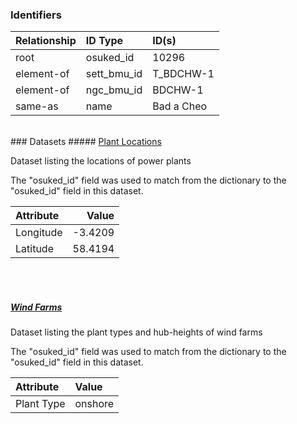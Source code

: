 ### Identifiers

| Relationship   | ID Type     | ID(s)      |
|:---------------|:------------|:-----------|
| root           | osuked_id   | 10296      |
| element-of     | sett_bmu_id | T_BDCHW-1  |
| element-of     | ngc_bmu_id  | BDCHW-1    |
| same-as        | name        | Bad a Cheo |

<br>
### Datasets
##### <a href="https://raw.githubusercontent.com/OSUKED/Dictionary-Datasets/main/datasets/plant-locations/datapackage.json">Plant Locations</a>

Dataset listing the locations of power plants

The "osuked_id" field was used to match from the dictionary to the "osuked_id" field in this dataset.

| Attribute   |   Value |
|:------------|--------:|
| Longitude   | -3.4209 |
| Latitude    | 58.4194 |

<br><br>
##### <a href="https://raw.githubusercontent.com/OSUKED/Dictionary-Datasets/main/datasets/wind-farms/datapackage.json">Wind Farms</a>

Dataset listing the plant types and hub-heights of wind farms

The "osuked_id" field was used to match from the dictionary to the "osuked_id" field in this dataset.

| Attribute   | Value   |
|:------------|:--------|
| Plant Type  | onshore |
